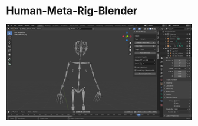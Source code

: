 # Human-Meta-Rig-Blender
![image](https://github.com/suresh5189/Human-Meta-Rig-Blender/blob/master/Human%20Rig.png)
